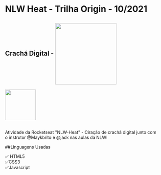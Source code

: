 

# NLW Heat - Trilha Origin - 10/2021

## Crachá Digital - <img src="https://user-images.githubusercontent.com/53920878/138586102-1849b71a-eaef-46a4-836d-7590c17e40ff.png" width="200px" align="center"></img>
<img src="https://user-images.githubusercontent.com/53920878/138549906-e78b7f67-d9ba-40be-aaa3-c1e05a1d5bec.png" width="100px" align="center"></img>

<br>Atividade da Rocketseat "NLW-Heat" - Ciração de crachá digital junto com o instrutor @Maykbrito e @jack nas aulas da NLW!

</p>

##Linguagens Usadas

✅ HTML5</br>
✅CSS3</br>
✅Javascript</br>

